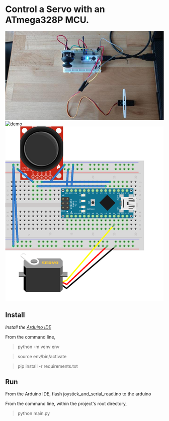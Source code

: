 # Control a Servo with an ATmega328P MCU.

![setup](images/top-view.jpg)
![demo](images/demo.gif)
![layout](images/layout.png)

## Install

_Install the [Arduino IDE](https://www.arduino.cc/en/main/software)_

From the command line,
> python -m venv env

> source env/bin/activate

> pip install -r requirements.txt

## Run
From the Arduino IDE, flash joystick_and_serial_read.ino to the arduino

From the command line, within the project's root directory,
>python main.py

